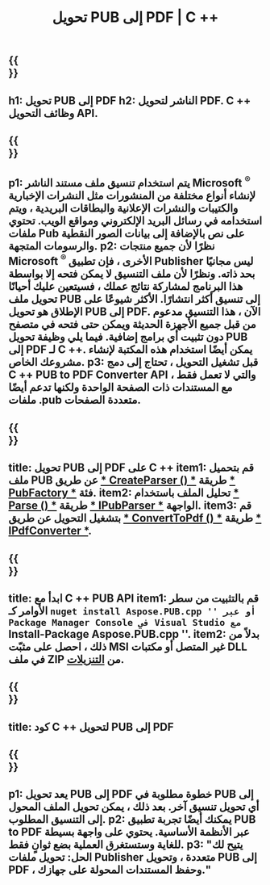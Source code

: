 ﻿---
translation: true
template: /_templates/conversion-child.md
title: تحويل PUB إلى PDF | C ++
description: قم بتحويل PUB إلى PDF باستخدام C ++ API على أنظمة التشغيل Windows و Linux و Mac OS X. وظيفة تحويل الناشر التي يسهل دمجها في الحل الخاص بك.
url: /cpp/conversion/pub-to-pdf/
metakeywords: pub إلى pdf c ++ ، تحويل pub إلى pdf cpp ، c ++ pub to pdf ، الناشر إلى pdf c ++
family: pub
platformtag: cpp
feature: conversion
---

{{<section banner>}}
---
h1: تحويل PUB إلى PDF
h2: الناشر لتحويل PDF. С ++ وظائف التحويل API.
---

{{<section overview>}}
---
p1: يتم استخدام تنسيق ملف مستند الناشر Microsoft <sup> ® </sup> لإنشاء أنواع مختلفة من المنشورات مثل النشرات الإخبارية والكتيبات والنشرات الإعلانية والبطاقات البريدية ، ويتم استخدامه في رسائل البريد الإلكتروني ومواقع الويب. تحتوي ملفات Pub على نص بالإضافة إلى بيانات الصور النقطية والرسومات المتجهة.
p2: نظرًا لأن جميع منتجات Microsoft <sup> ® </sup> الأخرى ، فإن تطبيق Publisher ليس مجانيًا بحد ذاته. ونظرًا لأن ملف التنسيق لا يمكن فتحه إلا بواسطة هذا البرنامج لمشاركة نتائج عملك ، فسيتعين عليك أحيانًا تحويل ملف PUB إلى تنسيق أكثر انتشارًا. الأكثر شيوعًا على الإطلاق هو تحويل PUB إلى PDF. الآن ، هذا التنسيق مدعوم من قبل جميع الأجهزة الحديثة ويمكن حتى فتحه في متصفح دون تثبيت أي برامج إضافية. فيما يلي وظيفة تحويل PUB إلى PDF لـ C ++. يمكن أيضًا استخدام هذه المكتبة لإنشاء مشروعك الخاص.
p3: قبل تشغيل التحويل ، تحتاج إلى دمج C ++ PUB to PDF Converter API ، والتي لا تعمل فقط مع المستندات ذات الصفحة الواحدة ولكنها تدعم أيضًا ملفات .pub متعددة الصفحات.
---

{{<section feature1>}}
---
title: تحويل PUB إلى PDF على C ++
item1: قم بتحميل ملف PUB عن طريق [* CreateParser () *](https://apireference.aspose.com/pub/cpp/class/aspose.pub.pub_factory#a88c04c4c35d45ee8febc7e1554d03c4b) طريقة [* PubFactory *](https://apireference.aspose.com/pub/cpp/class/aspose.pub.pub_factory) فئة.
item2: تحليل الملف باستخدام [* Parse () *](https://apireference.aspose.com/pub/cpp/class/aspose.pub.i_pub_parser#ae9fc7043f382a5b4a7b694f0fe477915) طريقة [* IPubParser *](https://apireference.aspose.com/pub/cpp/class/aspose.pub.i_pub_parser) الواجهة.
item3: قم بتشغيل التحويل عن طريق [* ConvertToPdf () *](https://apireference.aspose.com/pub/cpp/class/aspose.pub.i_pdf_converter#acdea381bc8f2a2799e73a039b09ecdb5) طريقة [* IPdfConverter *](https://واجهةapireference.aspose.com/pub/cpp/class/aspose.pub.i_pdf_converter).
---

{{<section feature2>}}
---
title: ابدأ مع C ++ PUB API
item1: قم بالتثبيت من سطر الأوامر كـ `` nuget install Aspose.PUB.cpp '' أو عبر Package Manager Console في Visual Studio مع `` Install-Package Aspose.PUB.cpp ''.
item2: بدلاً من ذلك ، احصل على مثبّت MSI غير المتصل أو مكتبات DLL في ملف ZIP من [التنزيلات](https://downloads.aspose.com/pub/cpp).
---

{{<section codeexample>}}
---
title: كود C ++ لتحويل PUB إلى PDF
---

{{<section summary>}}
---
p1: يعد تحويل PUB إلى PDF خطوة مطلوبة في PUB إلى أي تحويل تنسيق آخر. بعد ذلك ، يمكن تحويل الملف المحول إلى التنسيق المطلوب.
p2: يمكنك أيضًا تجربة تطبيق PUB to PDF عبر الأنظمة الأساسية. يحتوي على واجهة بسيطة للغاية وستستغرق العملية بضع ثوانٍ فقط.
p3: "يتيح لك الحل: تحويل ملفات Publisher متعددة ، وتحويل PUB إلى PDF ، وحفظ المستندات المحولة على جهازك."
---